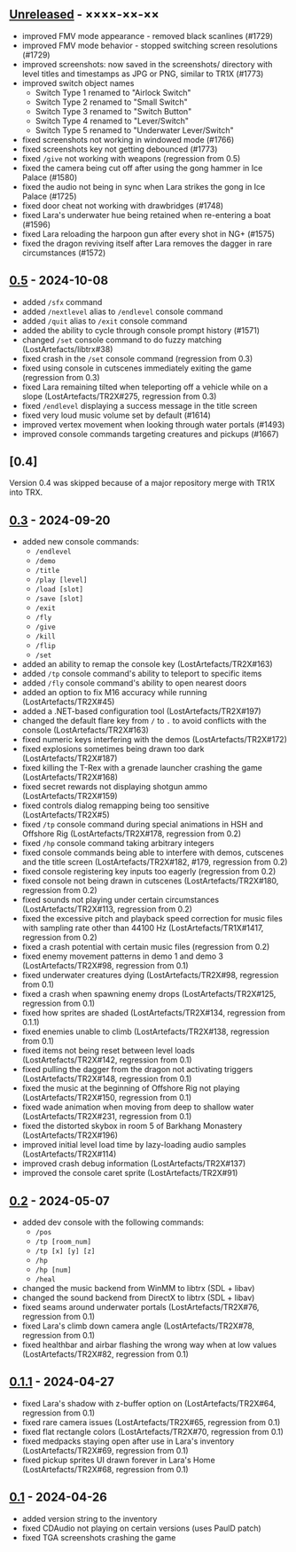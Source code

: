 ## [Unreleased](https://github.com/LostArtefacts/TRX/compare/tr2-0.5...develop) - ××××-××-××
- improved FMV mode appearance - removed black scanlines (#1729)
- improved FMV mode behavior - stopped switching screen resolutions (#1729)
- improved screenshots: now saved in the screenshots/ directory with level titles and timestamps as JPG or PNG, similar to TR1X (#1773)
- improved switch object names
    - Switch Type 1 renamed to "Airlock Switch"
    - Switch Type 2 renamed to "Small Switch"
    - Switch Type 3 renamed to "Switch Button"
    - Switch Type 4 renamed to "Lever/Switch"
    - Switch Type 5 renamed to "Underwater Lever/Switch"
- fixed screenshots not working in windowed mode (#1766)
- fixed screenshots key not getting debounced (#1773)
- fixed `/give` not working with weapons (regression from 0.5)
- fixed the camera being cut off after using the gong hammer in Ice Palace (#1580)
- fixed the audio not being in sync when Lara strikes the gong in Ice Palace (#1725)
- fixed door cheat not working with drawbridges (#1748)
- fixed Lara's underwater hue being retained when re-entering a boat (#1596)
- fixed Lara reloading the harpoon gun after every shot in NG+ (#1575)
- fixed the dragon reviving itself after Lara removes the dagger in rare circumstances (#1572)

## [0.5](https://github.com/LostArtefacts/TRX/compare/afaf12a...tr2-0.5) - 2024-10-08
- added `/sfx` command
- added `/nextlevel` alias to `/endlevel` console command
- added `/quit` alias to `/exit` console command
- added the ability to cycle through console prompt history (#1571)
- changed `/set` console command to do fuzzy matching (LostArtefacts/libtrx#38)
- fixed crash in the `/set` console command (regression from 0.3)
- fixed using console in cutscenes immediately exiting the game (regression from 0.3)
- fixed Lara remaining tilted when teleporting off a vehicle while on a slope (LostArtefacts/TR2X#275, regression from 0.3)
- fixed `/endlevel` displaying a success message in the title screen
- fixed very loud music volume set by default (#1614)
- improved vertex movement when looking through water portals (#1493)
- improved console commands targeting creatures and pickups (#1667)

## [0.4]
Version 0.4 was skipped because of a major repository merge with TR1X into TRX.

## [0.3](https://github.com/LostArtefacts/TR2X/compare/0.2...0.3) - 2024-09-20
- added new console commands:
    - `/endlevel`
    - `/demo`
    - `/title`
    - `/play [level]`
    - `/load [slot]`
    - `/save [slot]`
    - `/exit`
    - `/fly`
    - `/give`
    - `/kill`
    - `/flip`
    - `/set`
- added an ability to remap the console key (LostArtefacts/TR2X#163)
- added `/tp` console command's ability to teleport to specific items
- added `/fly` console command's ability to open nearest doors
- added an option to fix M16 accuracy while running (LostArtefacts/TR2X#45)
- added a .NET-based configuration tool (LostArtefacts/TR2X#197)
- changed the default flare key from `/` to `.` to avoid conflicts with the console (LostArtefacts/TR2X#163)
- fixed numeric keys interfering with the demos (LostArtefacts/TR2X#172)
- fixed explosions sometimes being drawn too dark (LostArtefacts/TR2X#187)
- fixed killing the T-Rex with a grenade launcher crashing the game (LostArtefacts/TR2X#168)
- fixed secret rewards not displaying shotgun ammo (LostArtefacts/TR2X#159)
- fixed controls dialog remapping being too sensitive (LostArtefacts/TR2X#5)
- fixed `/tp` console command during special animations in HSH and Offshore Rig (LostArtefacts/TR2X#178, regression from 0.2)
- fixed `/hp` console command taking arbitrary integers
- fixed console commands being able to interfere with demos, cutscenes and the title screen (LostArtefacts/TR2X#182, #179, regression from 0.2)
- fixed console registering key inputs too eagerly (regression from 0.2)
- fixed console not being drawn in cutscenes (LostArtefacts/TR2X#180, regression from 0.2)
- fixed sounds not playing under certain circumstances (LostArtefacts/TR2X#113, regression from 0.2)
- fixed the excessive pitch and playback speed correction for music files with sampling rate other than 44100 Hz (LostArtefacts/TR1X#1417, regression from 0.2)
- fixed a crash potential with certain music files (regression from 0.2)
- fixed enemy movement patterns in demo 1 and demo 3 (LostArtefacts/TR2X#98, regression from 0.1)
- fixed underwater creatures dying (LostArtefacts/TR2X#98, regression from 0.1)
- fixed a crash when spawning enemy drops (LostArtefacts/TR2X#125, regression from 0.1)
- fixed how sprites are shaded (LostArtefacts/TR2X#134, regression from 0.1.1)
- fixed enemies unable to climb (LostArtefacts/TR2X#138, regression from 0.1)
- fixed items not being reset between level loads (LostArtefacts/TR2X#142, regression from 0.1)
- fixed pulling the dagger from the dragon not activating triggers (LostArtefacts/TR2X#148, regression from 0.1)
- fixed the music at the beginning of Offshore Rig not playing (LostArtefacts/TR2X#150, regression from 0.1)
- fixed wade animation when moving from deep to shallow water (LostArtefacts/TR2X#231, regression from 0.1)
- fixed the distorted skybox in room 5 of Barkhang Monastery (LostArtefacts/TR2X#196)
- improved initial level load time by lazy-loading audio samples (LostArtefacts/TR2X#114)
- improved crash debug information (LostArtefacts/TR2X#137)
- improved the console caret sprite (LostArtefacts/TR2X#91)

## [0.2](https://github.com/LostArtefacts/TR2X/compare/0.1.1...0.2) - 2024-05-07
- added dev console with the following commands:
    - `/pos`
    - `/tp [room_num]`
    - `/tp [x] [y] [z]`
    - `/hp`
    - `/hp [num]`
    - `/heal`
- changed the music backend from WinMM to libtrx (SDL + libav)
- changed the sound backend from DirectX to libtrx (SDL + libav)
- fixed seams around underwater portals (LostArtefacts/TR2X#76, regression from 0.1)
- fixed Lara's climb down camera angle (LostArtefacts/TR2X#78, regression from 0.1)
- fixed healthbar and airbar flashing the wrong way when at low values (LostArtefacts/TR2X#82, regression from 0.1)

## [0.1.1](https://github.com/LostArtefacts/TR2X/compare/0.1...0.1.1) - 2024-04-27
- fixed Lara's shadow with z-buffer option on (LostArtefacts/TR2X#64, regression from 0.1)
- fixed rare camera issues (LostArtefacts/TR2X#65, regression from 0.1)
- fixed flat rectangle colors (LostArtefacts/TR2X#70, regression from 0.1)
- fixed medpacks staying open after use in Lara's inventory (LostArtefacts/TR2X#69, regression from 0.1)
- fixed pickup sprites UI drawn forever in Lara's Home (LostArtefacts/TR2X#68, regression from 0.1)

## [0.1](https://github.com/rr-/TR2X/compare/...0.1) - 2024-04-26
- added version string to the inventory
- fixed CDAudio not playing on certain versions (uses PaulD patch)
- fixed TGA screenshots crashing the game

